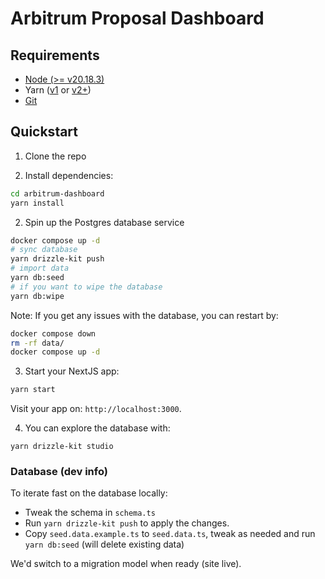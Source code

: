 # Arbitrum Proposal Dashboard

## Requirements

- [Node (>= v20.18.3)](https://nodejs.org/en/download/)
- Yarn ([v1](https://classic.yarnpkg.com/en/docs/install/) or [v2+](https://yarnpkg.com/getting-started/install))
- [Git](https://git-scm.com/downloads)

## Quickstart

1. Clone the repo

2. Install dependencies:

```bash
cd arbitrum-dashboard
yarn install
```

2. Spin up the Postgres database service

```bash
docker compose up -d
# sync database
yarn drizzle-kit push
# import data
yarn db:seed
# if you want to wipe the database
yarn db:wipe
```

Note: If you get any issues with the database, you can restart by:

```bash
docker compose down
rm -rf data/
docker compose up -d
```

3. Start your NextJS app:

```bash
yarn start
```

Visit your app on: `http://localhost:3000`.

4. You can explore the database with:

```
yarn drizzle-kit studio
```

### Database (dev info)

To iterate fast on the database locally:

- Tweak the schema in `schema.ts`
- Run `yarn drizzle-kit push` to apply the changes.
- Copy `seed.data.example.ts` to `seed.data.ts`, tweak as needed and run `yarn db:seed` (will delete existing data)

We'd switch to a migration model when ready (site live).
